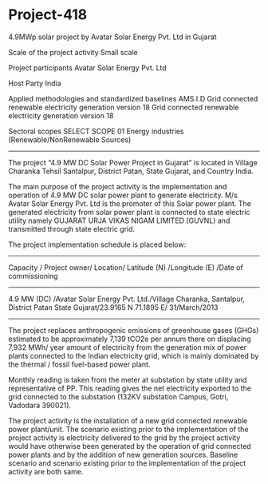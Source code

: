 # Project-418
4.9MWp solar project by Avatar Solar Energy Pvt. Ltd in Gujarat


Scale of the project activity Small scale

Project participants Avatar Solar Energy Pvt. Ltd

Host Party India

Applied methodologies and standardized baselines AMS.I.D Grid connected renewable
electricity generation version 18
Grid connected renewable electricity
generation version 18

Sectoral scopes SELECT SCOPE
01 Energy industries
(Renewable/NonRenewable Sources) 
_______________________
The project “4.9 MW DC Solar Power Project in Gujarat” is located in Village Charanka Tehsil
Santalpur, District Patan, State Gujarat, and Country India.

The main purpose of the project activity is the implementation and operation of 4.9 MW DC solar
power plant to generate electricity. M/s Avatar Solar Energy Pvt. Ltd is the promoter of this Solar
power plant. The generated electricity from solar power plant is connected to state electric utility
namely GUJARAT URJA VIKAS NIGAM LIMITED (GUVNL) and transmitted through state
electric grid.

The project implementation schedule is placed below:
____________
Capacity / Project owner/ Location/ Latitude (N) /Longitude (E) /Date of commissioning
_____________
4.9 MW (DC) /Avatar Solar Energy Pvt. Ltd./Village Charanka, Santalpur, District Patan State Gujarat/23.9165 N 71.1895 E/ 31/March/2013
__________________
The project replaces anthropogenic emissions of greenhouse gases (GHGs) estimated to be
approximately 7,139 tCO2e per annum there on displacing 7,932 MWh/ year amount of electricity
from the generation mix of power plants connected to the Indian electricity grid, which is mainly
dominated by the thermal / fossil fuel-based power plant.

Monthly reading is taken from the meter at substation by state utility and representative of PP. This
reading gives the net electricity exported to the grid connected to the substation (132KV substation
Campus, Gotri, Vadodara 390021).

The project activity is the installation of a new grid connected renewable power plant/unit. The
scenario existing prior to the implementation of the project activity is electricity delivered to the grid
by the project activity would have otherwise been generated by the operation of grid connected power
plants and by the addition of new generation sources. Baseline scenario and scenario existing prior to
the implementation of the project activity are both same.
